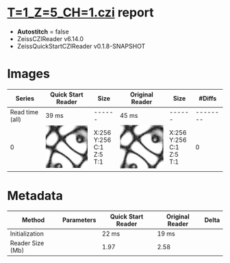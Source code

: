 # [T=1_Z=5_CH=1.czi](https://zenodo.org/record/7015307/files/T%3D1_Z%3D5_CH%3D1.czi) report
 - **Autostitch** = false
 - ZeissCZIReader v6.14.0
 - ZeissQuickStartCZIReader v0.1.8-SNAPSHOT

# Images 

| Series            | Quick Start Reader | Size | Original Reader | Size | #Diffs |
|-------------------|--------------------|------|-----------------|------|--------|
| Read time (all)   |39 ms|------|45 ms|------|--------|
|0|![T=1_Z=5_CH=1.quick_true.flat_true.stitch_false.series_0.jpg](T=1_Z=5_CH=1/T=1_Z=5_CH=1.quick_true.flat_true.stitch_false.series_0.jpg)|X:256<br>Y:256<br>C:1<br>Z:5<br>T:1|![T=1_Z=5_CH=1.quick_false.flat_true.stitch_false.series_0.jpg](T=1_Z=5_CH=1/T=1_Z=5_CH=1.quick_false.flat_true.stitch_false.series_0.jpg)|X:256<br>Y:256<br>C:1<br>Z:5<br>T:1|0|

# Metadata

|  Method            | Parameters       | Quick Start Reader | Original Reader | Delta  |
| -------------------|------------------|--------------------|-----------------|------- |
| Initialization     |                  |22 ms|19 ms|        |
| Reader Size (Mb)     |                  |1.97|2.58|        |
